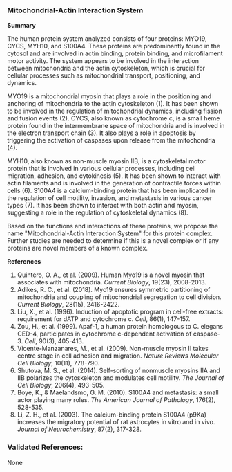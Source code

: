 ### Mitochondrial-Actin Interaction System

**Summary**

The human protein system analyzed consists of four proteins: MYO19, CYCS, MYH10, and S100A4. These proteins are predominantly found in the cytosol and are involved in actin binding, protein binding, and microfilament motor activity. The system appears to be involved in the interaction between mitochondria and the actin cytoskeleton, which is crucial for cellular processes such as mitochondrial transport, positioning, and dynamics.

MYO19 is a mitochondrial myosin that plays a role in the positioning and anchoring of mitochondria to the actin cytoskeleton (1). It has been shown to be involved in the regulation of mitochondrial dynamics, including fission and fusion events (2). CYCS, also known as cytochrome c, is a small heme protein found in the intermembrane space of mitochondria and is involved in the electron transport chain (3). It also plays a role in apoptosis by triggering the activation of caspases upon release from the mitochondria (4).

MYH10, also known as non-muscle myosin IIB, is a cytoskeletal motor protein that is involved in various cellular processes, including cell migration, adhesion, and cytokinesis (5). It has been shown to interact with actin filaments and is involved in the generation of contractile forces within cells (6). S100A4 is a calcium-binding protein that has been implicated in the regulation of cell motility, invasion, and metastasis in various cancer types (7). It has been shown to interact with both actin and myosin, suggesting a role in the regulation of cytoskeletal dynamics (8).

Based on the functions and interactions of these proteins, we propose the name "Mitochondrial-Actin Interaction System" for this protein complex. Further studies are needed to determine if this is a novel complex or if any proteins are novel members of a known complex.

**References**

1. Quintero, O. A., et al. (2009). Human Myo19 is a novel myosin that associates with mitochondria. *Current Biology*, 19(23), 2008-2013.
2. Adikes, R. C., et al. (2018). Myo19 ensures symmetric partitioning of mitochondria and coupling of mitochondrial segregation to cell division. *Current Biology*, 28(15), 2416-2422.
3. Liu, X., et al. (1996). Induction of apoptotic program in cell-free extracts: requirement for dATP and cytochrome c. *Cell*, 86(1), 147-157.
4. Zou, H., et al. (1999). Apaf-1, a human protein homologous to C. elegans CED-4, participates in cytochrome c-dependent activation of caspase-3. *Cell*, 90(3), 405-413.
5. Vicente-Manzanares, M., et al. (2009). Non-muscle myosin II takes centre stage in cell adhesion and migration. *Nature Reviews Molecular Cell Biology*, 10(11), 778-790.
6. Shutova, M. S., et al. (2014). Self-sorting of nonmuscle myosins IIA and IIB polarizes the cytoskeleton and modulates cell motility. *The Journal of Cell Biology*, 206(4), 493-505.
7. Boye, K., & Maelandsmo, G. M. (2010). S100A4 and metastasis: a small actor playing many roles. *The American Journal of Pathology*, 176(2), 528-535.
8. Li, Z. H., et al. (2003). The calcium-binding protein S100A4 (p9Ka) increases the migratory potential of rat astrocytes in vitro and in vivo. *Journal of Neurochemistry*, 87(2), 317-328.

### Validated References: 

None



